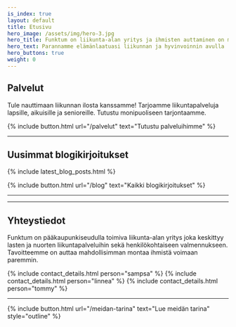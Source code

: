```yaml
---
is_index: true
layout: default
title: Etusivu
hero_image: /assets/img/hero-3.jpg
hero_title: Funktum on liikunta-alan yritys ja ihmisten auttaminen on meille erittäin tärkeää
hero_text: Parannamme elämänlaatuasi liikunnan ja hyvinvoinnin avulla
hero_buttons: true
weight: 0
---
```


## Palvelut

Tule nauttimaan liikunnan ilosta kanssamme! Tarjoamme liikuntapalveluja lapsille, aikuisille ja senioreille. Tutustu monipuoliseen tarjontaamme.

{% include button.html url="/palvelut" text="Tutustu palveluihimme" %}

---

## Uusimmat blogikirjoitukset

{% include latest_blog_posts.html %}

{% include button.html url="/blog" text="Kaikki blogikirjoitukset" %}

---
<!--
## Asiakaskokemuksia
--
#### [Mari N](/asiakaskokemukset/)
--
>Halusin itselleni salikaveriksi Personal Trainerin, koska olin kärsinyt selkäkivuista sekä niska-hartiaseudun kivuista pitkään. Kävin kyllä kuntosalilla ja liikuin muutenkin, mutta epäilin, että teen jotain väärin, kun vaivat eivät lähde ja tuntui, että harjoittelu ei etene.
--
#### [Jaana H](/asiakaskokemukset/#jaana-h)
--
>Funktumin Sampsan kanssa treeni Aviapoliksen Fressissä on joka kerta sekä piristävää, motivoivaa, haasteellista että hauskaa. Sampsan ohjeiden mukaan olen pitkälti päässyt “irti laitteista”. Olemme keskittyneet käsilläseisontaan, leuanvetoihin ja erilaisiin oman kehon painoa ja vastusta hyödyntäviin - ja kehon kuuntelua edellyttäviin - harjoituksiin.
--
{% include button.html url="/asiakaskokemukset/" text="Kaikki asiakaskokemukset" %} 
-->
---

## Yhteystiedot

Funktum on pääkaupunkiseudulla toimiva liikunta-alan yritys joka keskittyy lasten ja nuorten liikuntapalveluihin sekä henkilökohtaiseen valmennukseen. Tavoitteemme on auttaa mahdollisimman montaa ihmistä voimaan paremmin.

{% include contact_details.html person="sampsa" %}
{% include contact_details.html person="linnea" %}
{% include contact_details.html person="tommy" %}

---

{% include button.html url="/meidan-tarina" text="Lue meidän tarina" style="outline" %}
